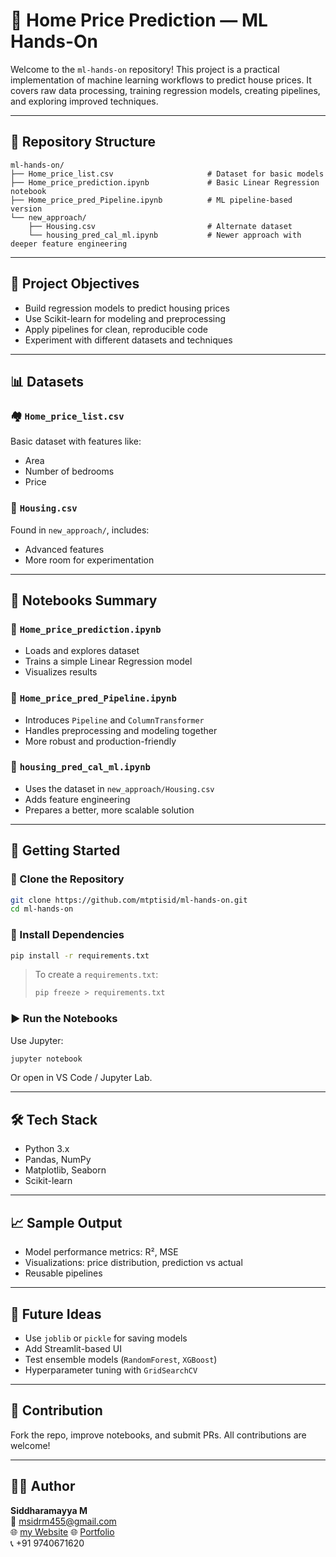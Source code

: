 # 🏡 Home Price Prediction — ML Hands-On

Welcome to the `ml-hands-on` repository! This project is a practical implementation of machine learning workflows to predict house prices. It covers raw data processing, training regression models, creating pipelines, and exploring improved techniques.

---

## 📁 Repository Structure

```
ml-hands-on/
├── Home_price_list.csv                     # Dataset for basic models
├── Home_price_prediction.ipynb             # Basic Linear Regression notebook
├── Home_price_pred_Pipeline.ipynb          # ML pipeline-based version
└── new_approach/
    ├── Housing.csv                         # Alternate dataset
    └── housing_pred_cal_ml.ipynb           # Newer approach with deeper feature engineering
```

---


## 📌 Project Objectives

- Build regression models to predict housing prices
- Use Scikit-learn for modeling and preprocessing
- Apply pipelines for clean, reproducible code
- Experiment with different datasets and techniques

---

## 📊 Datasets

### 🏘️ `Home_price_list.csv`

Basic dataset with features like:
- Area
- Number of bedrooms
- Price

### 🏡 `Housing.csv`

Found in `new_approach/`, includes:
- Advanced features
- More room for experimentation

---

## 🧠 Notebooks Summary

### 📘 `Home_price_prediction.ipynb`

- Loads and explores dataset
- Trains a simple Linear Regression model
- Visualizes results

### 📗 `Home_price_pred_Pipeline.ipynb`

- Introduces `Pipeline` and `ColumnTransformer`
- Handles preprocessing and modeling together
- More robust and production-friendly

### 📙 `housing_pred_cal_ml.ipynb`

- Uses the dataset in `new_approach/Housing.csv`
- Adds feature engineering
- Prepares a better, more scalable solution

---

## 🚀 Getting Started

### 🔧 Clone the Repository

```bash
git clone https://github.com/mtptisid/ml-hands-on.git
cd ml-hands-on
```

### 🧰 Install Dependencies

```bash
pip install -r requirements.txt
```

> To create a `requirements.txt`:
> 
> ```bash
> pip freeze > requirements.txt
> ```

### ▶️ Run the Notebooks

Use Jupyter:

```bash
jupyter notebook
```

Or open in VS Code / Jupyter Lab.

---

## 🛠 Tech Stack

- Python 3.x
- Pandas, NumPy
- Matplotlib, Seaborn
- Scikit-learn

---

## 📈 Sample Output

- Model performance metrics: R², MSE
- Visualizations: price distribution, prediction vs actual
- Reusable pipelines

---

## 🔮 Future Ideas

- Use `joblib` or `pickle` for saving models
- Add Streamlit-based UI
- Test ensemble models (`RandomForest`, `XGBoost`)
- Hyperparameter tuning with `GridSearchCV`

---

## 🤝 Contribution

Fork the repo, improve notebooks, and submit PRs. All contributions are welcome!

---

## 🙋‍♂️ Author

**Siddharamayya M**  
📧 msidrm455@gmail.com  
🌐 [my Website](https://siddharamayya.in)
🌐 [Portfolio](https://portfolio.siddharamayya.in)  
📞 +91 9740671620
